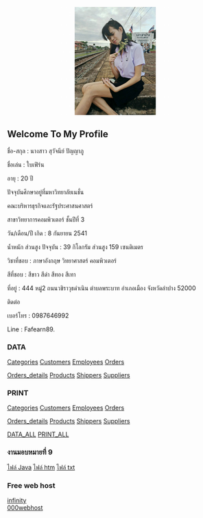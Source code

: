 <html>
<meta name="viewport" content="width=device-width, initial-scale=1">
<link rel="stylesheet" href="https://www.w3schools.com/w3css/4/w3.css">
<body>
    <div class="w3-container">
        <br /> <br /> <br /> 
  <center><img src="1.jpg" class="w3-round-xxlarge" w3-center style="width:50%"></center>
</div>
</body>
</html>


## Welcome To My Profile

ชื่อ-สกุล : นางสาว สุวัจนีย์ ปัญญาภู

ชื่อเล่น : ใบเฟิร์น

อายุ : 20 ปี

ปัจจุบันศึกษาอยู่ที่มหาวิทยาลัยเนชั่น

คณะบริหารธุรกิจและรัฐประศาสนศาสตร์

สาขาวิทยาการคอมพิวเตอร์ ชั้นปีที่ 3

วัน/เดือน/ปี เกิด : 8 กันยายน 2541

น้ำหนัก ส่วนสูง ปัจจุบัน : 39 กิโลกรัม ส่วนสูง 159 เซนติเมตร

วิชาที่ชอบ : ภาษาอังกฤษ วิทยาศาสตร์ คอมพิวเตอร์

สีที่ชอบ : สีขาว สีดำ สีทอง สีเทา

ที่อยู่ : 444 หมู่2 ถนนวชิราวุธดำเนิน ตำบลพระบาท อำเภอเมือง จังหวัดลำปาง 52000

ติดต่อ

เบอร์โทร : 0987646992

Line : Fafearn89.

### DATA 
<a href="https://github.com/suwatjanee005/CPSC462_HW8/blob/master/data/data_categories.txt" class="button">Categories</a>
<a href="https://github.com/suwatjanee005/CPSC462_HW8/blob/master/data/data_customers.txt" class="button">Customers</a>
<a href="https://github.com/suwatjanee005/CPSC462_HW8/blob/master/data/data_employees.txt" class="button">Employees</a>
<a href="https://github.com/suwatjanee005/CPSC462_HW8/blob/master/data/data_orders.txt" class="button">Orders</a>

<a href="https://github.com/suwatjanee005/CPSC462_HW8/blob/master/data/data_orders_de.txt" class="button">Orders_details</a>
<a href="https://github.com/suwatjanee005/CPSC462_HW8/blob/master/data/data_products.txt" class="button">Products</a>
<a href="https://github.com/suwatjanee005/CPSC462_HW8/blob/master/data/data_shippers.txt" class="button">Shippers</a>
<a href="https://github.com/suwatjanee005/CPSC462_HW8/blob/master/data/data_suppliers.txt" class="button">Suppliers</a>

### PRINT
<a href="https://github.com/suwatjanee005/CPSC462_HW8/blob/master/print/print_categories.java" class="button">Categories</a>
<a href="https://github.com/suwatjanee005/CPSC462_HW8/blob/master/print/print_customers.java" class="button">Customers</a>
<a href="https://github.com/suwatjanee005/CPSC462_HW8/blob/master/print/print_employees.java" class="button">Employees</a>
<a href="https://github.com/suwatjanee005/CPSC462_HW8/blob/master/print/print_orders.java" class="button">Orders</a>

<a href="https://github.com/suwatjanee005/CPSC462_HW8/blob/master/print/print_orders_de.java" class="button">Orders_details</a>
<a href="https://github.com/suwatjanee005/CPSC462_HW8/blob/master/print/print_products.java" class="button">Products</a>
<a href="https://github.com/suwatjanee005/CPSC462_HW8/blob/master/print/print_shippers.java" class="button">Shippers</a>
<a href="https://github.com/suwatjanee005/CPSC462_HW8/blob/master/print/print_suppliers.java" class="button">Suppliers</a>

<a href="https://github.com/suwatjanee005/CPSC462_HW8/tree/master/data" class="button">DATA_ALL</a>
<a href="https://github.com/suwatjanee005/CPSC462_HW8/tree/master/print" class="button">PRINT_ALL</a>

### งานมอบหมายที่ 9
<a href="https://github.com/suwatjanee005/CPSC462-HW9/tree/master/Java" class="button">ไฟล์ Java</a>
<a href="https://github.com/suwatjanee005/CPSC462-HW9/tree/master/htm" class="button">ไฟล์ htm</a>
<a href="https://github.com/suwatjanee005/CPSC462-HW9/tree/master/txt" class="button">ไฟล์ txt</a>
### Free web host 
[infinity](http://myfearn89.epizy.com/index.php)
<br>[000webhost](https://fafearn89.000webhostapp.com/) 

